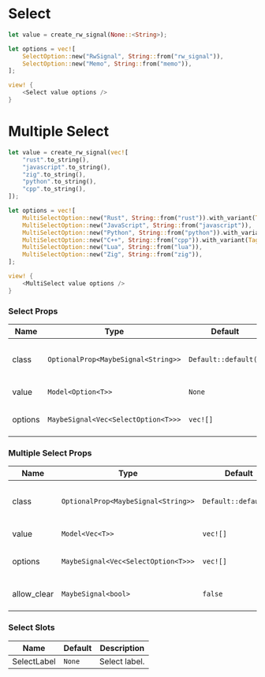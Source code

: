 # Select

```rust demo
let value = create_rw_signal(None::<String>);

let options = vec![
    SelectOption::new("RwSignal", String::from("rw_signal")),
    SelectOption::new("Memo", String::from("memo")),
];

view! {
    <Select value options />
}
```

# Multiple Select

```rust demo
let value = create_rw_signal(vec![
    "rust".to_string(),
    "javascript".to_string(),
    "zig".to_string(),
    "python".to_string(),
    "cpp".to_string(),
]);

let options = vec![
    MultiSelectOption::new("Rust", String::from("rust")).with_variant(TagVariant::Success),
    MultiSelectOption::new("JavaScript", String::from("javascript")),
    MultiSelectOption::new("Python", String::from("python")).with_variant(TagVariant::Warning),
    MultiSelectOption::new("C++", String::from("cpp")).with_variant(TagVariant::Error),
    MultiSelectOption::new("Lua", String::from("lua")),
    MultiSelectOption::new("Zig", String::from("zig")),
];

view! {
    <MultiSelect value options />
}
```

### Select Props

| Name    | Type                                | Default              | Description                               |
| ------- | ----------------------------------- | -------------------- | ----------------------------------------- |
| class   | `OptionalProp<MaybeSignal<String>>` | `Default::default()` | Addtional classes for the select element. |
| value   | `Model<Option<T>>`                  | `None`               | Checked value.                            |
| options | `MaybeSignal<Vec<SelectOption<T>>>` | `vec![]`             | Options that can be selected.             |

### Multiple Select Props

| Name        | Type                                | Default              | Description                               |
| ----------- | ----------------------------------- | -------------------- | ----------------------------------------- |
| class       | `OptionalProp<MaybeSignal<String>>` | `Default::default()` | Addtional classes for the select element. |
| value       | `Model<Vec<T>>`                     | `vec![]`             | Checked values.                           |
| options     | `MaybeSignal<Vec<SelectOption<T>>>` | `vec![]`             | Options that can be selected.             |
| allow_clear | `MaybeSignal<bool>`                 | `false`              | Allow the options to be cleared.          |

### Select Slots

| Name        | Default | Description   |
| ----------- | ------- | ------------- |
| SelectLabel | `None`  | Select label. |
